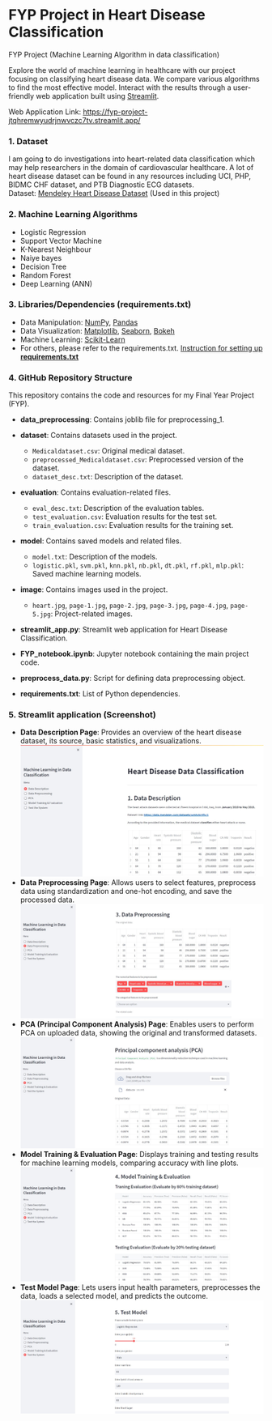 # FYP Project in Heart Disease Classification
FYP Project (Machine Learning Algorithm in data classification)

Explore the world of machine learning in healthcare with our project focusing on classifying heart disease data. We compare various algorithms to find the most effective model. Interact with the results through a user-friendly web application built using [Streamlit](https://streamlit.io/).

Web Application Link: https://fyp-project-jtqhremwyudrjnwvczc7tv.streamlit.app/  
  
### 1. Dataset
I am going to do investigations into heart-related data classification which may help researchers in the domain of cardiovascular healthcare. A lot of heart disease dataset can be found in any resources including UCI, PHP, BIDMC CHF dataset, and PTB Diagnostic ECG datasets.  
Dataset: [Mendeley Heart Disease Dataset](https://data.mendeley.com/datasets/wmhctcrt5v/1) (Used in this project)  
  
### 2. Machine Learning Algorithms
* Logistic Regression
* Support Vector Machine
* K-Nearest Neighbour
* Naiye bayes
* Decision Tree
* Random Forest
* Deep Learning (ANN)  

### 3. Libraries/Dependencies (requirements.txt)
* Data Manipulation: [NumPy](https://numpy.org/doc/stable/), [Pandas](https://pandas.pydata.org/docs/)
* Data Visualization: [Matplotlib](https://matplotlib.org/stable/index.html), [Seaborn](https://seaborn.pydata.org/api.html), [Bokeh](https://docs.bokeh.org/en/latest/)
* Machine Learning: [Scikit-Learn](https://scikit-learn.org/stable/)
* For others, please refer to the requirements.txt. [Instruction for setting up **requirements.txt**](https://docs.streamlit.io/streamlit-community-cloud/deploy-your-app/app-dependencies)  

### 4. GitHub Repository Structure
This repository contains the code and resources for my Final Year Project (FYP).
- **data_preprocessing**: Contains joblib file for preprocessing_1.

- **dataset**: Contains datasets used in the project.
  - `Medicaldataset.csv`: Original medical dataset.
  - `preprocessed_Medicaldataset.csv`: Preprocessed version of the dataset.
  - `dataset_desc.txt`: Description of the dataset.

- **evaluation**: Contains evaluation-related files.
  - `eval_desc.txt`: Description of the evaluation tables.
  - `test_evaluation.csv`: Evaluation results for the test set.
  - `train_evaluation.csv`: Evaluation results for the training set.

- **model**: Contains saved models and related files.
  - `model.txt`: Description of the models.
  - `logistic.pkl`, `svm.pkl`, `knn.pkl`, `nb.pkl`, `dt.pkl`, `rf.pkl`, `mlp.pkl`: Saved machine learning models.

- **image**: Contains images used in the project.
  - `heart.jpg`, `page-1.jpg`, `page-2.jpg`, `page-3.jpg`, `page-4.jpg`, `page-5.jpg`: Project-related images.

- **streamlit_app.py**: Streamlit web application for Heart Disease Classification.

- **FYP_notebook.ipynb**: Jupyter notebook containing the main project code.

- **preprocess_data.py**: Script for defining data preprocessing object.

- **requirements.txt**: List of Python dependencies.  

### 5. Streamlit application (Screenshot)
* **Data Description Page**: Provides an overview of the heart disease dataset, its source, basic statistics, and visualizations.  
![Data Description Page](image/page-1.jpg)  
* **Data Preprocessing Page**: Allows users to select features, preprocess data using standardization and one-hot encoding, and save the processed data.  
![Data Preprocessing Page](image/page-2.jpg)  
* **PCA (Principal Component Analysis) Page**: Enables users to perform PCA on uploaded data, showing the original and transformed datasets.  
![PCA (Principal Component Analysis) Page](image/page-3.jpg)  
* **Model Training & Evaluation Page**: Displays training and testing results for machine learning models, comparing accuracy with line plots.  
![Model Training & Evaluation Page](image/page-4.jpg)  
* **Test Model Page**: Lets users input health parameters, preprocesses the data, loads a selected model, and predicts the outcome.  
![Test Model Page](image/page-5.jpg)  
